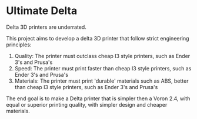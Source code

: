 # Ultimate Delta

Delta 3D printers are underrated.

This project aims to develop a delta 3D printer that follow strict engineering principles:


1) Quality: The printer must outclass cheap I3 style printers, such as Ender 3's and Prusa's
2) Speed: The printer must print faster than cheap I3 style printers, such as Ender 3's and Prusa's
3) Materials: The printer must print 'durable' materials such as ABS, better than cheap I3 style printers, such as Ender 3's and Prusa's


The end goal is to make a Delta printer that is simpler then a Voron 2.4, with equal or superior printing quality, with simpler design and cheaper materials.  